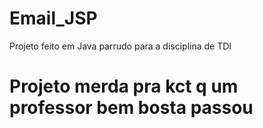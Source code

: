 # Email_JSP
Projeto feito em Java parrudo para a disciplina de TDI
# Projeto merda pra kct q um professor bem bosta passou
